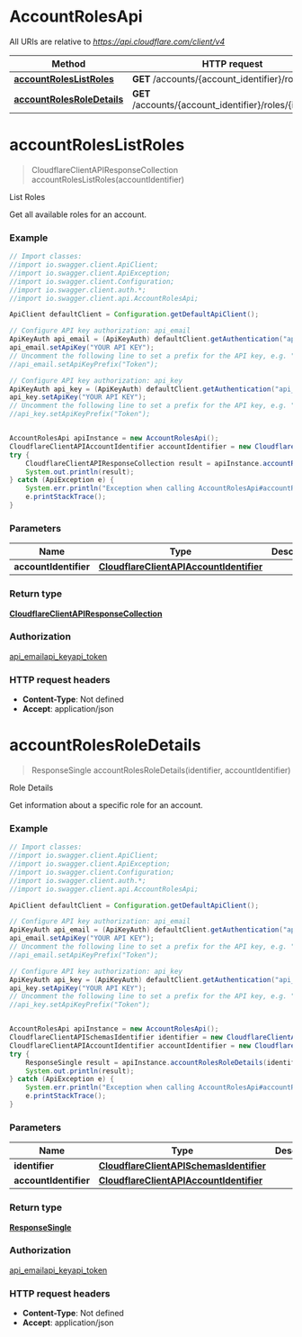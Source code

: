 # AccountRolesApi

All URIs are relative to *https://api.cloudflare.com/client/v4*

Method | HTTP request | Description
------------- | ------------- | -------------
[**accountRolesListRoles**](AccountRolesApi.md#accountRolesListRoles) | **GET** /accounts/{account_identifier}/roles | List Roles
[**accountRolesRoleDetails**](AccountRolesApi.md#accountRolesRoleDetails) | **GET** /accounts/{account_identifier}/roles/{identifier} | Role Details

<a name="accountRolesListRoles"></a>
# **accountRolesListRoles**
> CloudflareClientAPIResponseCollection accountRolesListRoles(accountIdentifier)

List Roles

Get all available roles for an account.

### Example
```java
// Import classes:
//import io.swagger.client.ApiClient;
//import io.swagger.client.ApiException;
//import io.swagger.client.Configuration;
//import io.swagger.client.auth.*;
//import io.swagger.client.api.AccountRolesApi;

ApiClient defaultClient = Configuration.getDefaultApiClient();

// Configure API key authorization: api_email
ApiKeyAuth api_email = (ApiKeyAuth) defaultClient.getAuthentication("api_email");
api_email.setApiKey("YOUR API KEY");
// Uncomment the following line to set a prefix for the API key, e.g. "Token" (defaults to null)
//api_email.setApiKeyPrefix("Token");

// Configure API key authorization: api_key
ApiKeyAuth api_key = (ApiKeyAuth) defaultClient.getAuthentication("api_key");
api_key.setApiKey("YOUR API KEY");
// Uncomment the following line to set a prefix for the API key, e.g. "Token" (defaults to null)
//api_key.setApiKeyPrefix("Token");


AccountRolesApi apiInstance = new AccountRolesApi();
CloudflareClientAPIAccountIdentifier accountIdentifier = new CloudflareClientAPIAccountIdentifier(); // CloudflareClientAPIAccountIdentifier | 
try {
    CloudflareClientAPIResponseCollection result = apiInstance.accountRolesListRoles(accountIdentifier);
    System.out.println(result);
} catch (ApiException e) {
    System.err.println("Exception when calling AccountRolesApi#accountRolesListRoles");
    e.printStackTrace();
}
```

### Parameters

Name | Type | Description  | Notes
------------- | ------------- | ------------- | -------------
 **accountIdentifier** | [**CloudflareClientAPIAccountIdentifier**](.md)|  |

### Return type

[**CloudflareClientAPIResponseCollection**](CloudflareClientAPIResponseCollection.md)

### Authorization

[api_email](../README.md#api_email)[api_key](../README.md#api_key)[api_token](../README.md#api_token)

### HTTP request headers

 - **Content-Type**: Not defined
 - **Accept**: application/json

<a name="accountRolesRoleDetails"></a>
# **accountRolesRoleDetails**
> ResponseSingle accountRolesRoleDetails(identifier, accountIdentifier)

Role Details

Get information about a specific role for an account.

### Example
```java
// Import classes:
//import io.swagger.client.ApiClient;
//import io.swagger.client.ApiException;
//import io.swagger.client.Configuration;
//import io.swagger.client.auth.*;
//import io.swagger.client.api.AccountRolesApi;

ApiClient defaultClient = Configuration.getDefaultApiClient();

// Configure API key authorization: api_email
ApiKeyAuth api_email = (ApiKeyAuth) defaultClient.getAuthentication("api_email");
api_email.setApiKey("YOUR API KEY");
// Uncomment the following line to set a prefix for the API key, e.g. "Token" (defaults to null)
//api_email.setApiKeyPrefix("Token");

// Configure API key authorization: api_key
ApiKeyAuth api_key = (ApiKeyAuth) defaultClient.getAuthentication("api_key");
api_key.setApiKey("YOUR API KEY");
// Uncomment the following line to set a prefix for the API key, e.g. "Token" (defaults to null)
//api_key.setApiKeyPrefix("Token");


AccountRolesApi apiInstance = new AccountRolesApi();
CloudflareClientAPISchemasIdentifier identifier = new CloudflareClientAPISchemasIdentifier(); // CloudflareClientAPISchemasIdentifier | 
CloudflareClientAPIAccountIdentifier accountIdentifier = new CloudflareClientAPIAccountIdentifier(); // CloudflareClientAPIAccountIdentifier | 
try {
    ResponseSingle result = apiInstance.accountRolesRoleDetails(identifier, accountIdentifier);
    System.out.println(result);
} catch (ApiException e) {
    System.err.println("Exception when calling AccountRolesApi#accountRolesRoleDetails");
    e.printStackTrace();
}
```

### Parameters

Name | Type | Description  | Notes
------------- | ------------- | ------------- | -------------
 **identifier** | [**CloudflareClientAPISchemasIdentifier**](.md)|  |
 **accountIdentifier** | [**CloudflareClientAPIAccountIdentifier**](.md)|  |

### Return type

[**ResponseSingle**](ResponseSingle.md)

### Authorization

[api_email](../README.md#api_email)[api_key](../README.md#api_key)[api_token](../README.md#api_token)

### HTTP request headers

 - **Content-Type**: Not defined
 - **Accept**: application/json

